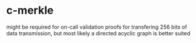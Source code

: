 # c-merkle
might be required for on-call validation proofs for transfering 256 bits of data transmission, but most likely a directed acyclic graph is better suited